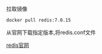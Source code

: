  拉取镜像

```sh
docker pull redis:7.0.15
```


从官网下载指定版本,将redis.conf文件

[redis官网](https://redis.io/download)